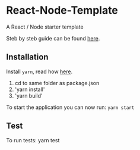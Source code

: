 # React-Node-Template
A React / Node starter template

Steb by steb guide can be found [here](https://medium.com/p/2bd15a6c7e4e).

## Installation
Install `yarn`, read how [here](https://yarnpkg.com/en/docs/install).

1. cd to same folder as package.json
2. 'yarn install'
3. 'yarn build'

To start the application you can now run: `yarn start`

## Test
To run tests: yarn test
